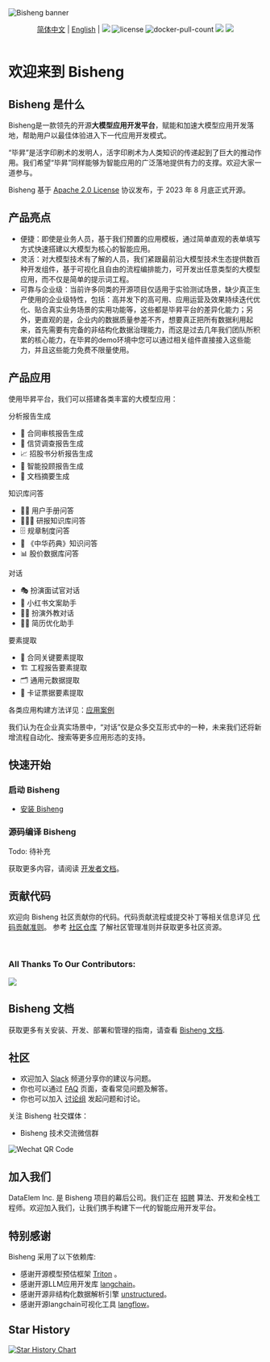 <img src="https://www.dataelem.com/nstatic/bisheng.png" alt="Bisheng banner">

<p align="center">
  <a href="./README.md">简体中文</a> |
  <a href="./README_ENG.md">English</a> |
    <a href="https://dataelem.feishu.cn/wiki/ZxW6wZyAJicX4WkG0NqcWsbynde"><img src="https://img.shields.io/badge/docs-Wiki-brightgreen"></a>
    <img src="https://img.shields.io/github/license/dataelement/bisheng" alt="license"/>
    <img src="https://img.shields.io/docker/pulls/dataelement/bisheng-frontend" alt="docker-pull-count" />
    <a href=""><img src="https://img.shields.io/github/last-commit/dataelement/bisheng"></a>
    <a href="https://star-history.com/#dataelement/bisheng&Timeline"><img src="https://img.shields.io/github/stars/dataelement/bisheng?color=yellow"></a> 
</p>


<div class="column" align="middle">
  <!-- <a href="https://bisheng.slack.com/join/shared_invite/"> -->
    <!-- <img src="https://img.shields.io/badge/Join-Slack-orange" alt="join-slack"/> -->
  </a>
  <!-- <img src="https://img.shields.io/github/license/bisheng-io/bisheng" alt="license"/> -->
  <!-- <img src="https://img.shields.io/docker/pulls/bisheng-io/bisheng" alt="docker-pull-count" /> -->
</div>

# 欢迎来到 Bisheng

## Bisheng 是什么

Bisheng是一款领先的开源<b>大模型应用开发平台</b>，赋能和加速大模型应用开发落地，帮助用户以最佳体验进入下一代应用开发模式。

“毕昇”是活字印刷术的发明人，活字印刷术为人类知识的传递起到了巨大的推动作用。我们希望“毕昇”同样能够为智能应用的广泛落地提供有力的支撑。欢迎大家一道参与。

Bisheng 基于 [Apache 2.0 License](https://github.com/dataelement/bisheng/blob/main/LICENSE) 协议发布，于 2023 年 8 月底正式开源。


## 产品亮点

- 便捷：即使是业务人员，基于我们预置的应用模板，通过简单直观的表单填写方式快速搭建以大模型为核心的智能应用。
- 灵活：对大模型技术有了解的人员，我们紧跟最前沿大模型技术生态提供数百种开发组件，基于可视化且自由的流程编排能力，可开发出任意类型的大模型应用，而不仅是简单的提示词工程。
- 可靠与企业级：当前许多同类的开源项目仅适用于实验测试场景，缺少真正生产使用的企业级特性，包括：高并发下的高可用、应用运营及效果持续迭代优化、贴合真实业务场景的实用功能等，这些都是毕昇平台的差异化能力；另外，更直观的是，企业内的数据质量参差不齐，想要真正把所有数据利用起来，首先需要有完备的非结构化数据治理能力，而这是过去几年我们团队所积累的核心能力，在毕昇的demo环境中您可以通过相关组件直接接入这些能力，并且这些能力免费不限量使用。


## 产品应用

使用毕昇平台，我们可以搭建各类丰富的大模型应用：

分析报告生成

- 📃   合同审核报告生成
- 🏦   信贷调查报告生成
- 📈   招股书分析报告生成
- 💼   智能投顾报告生成
- 👀   文档摘要生成


知识库问答
- 👩‍💻  用户手册问答
- 👩🏻‍🔬  研报知识库问答
- 🗄  规章制度问答
- 💊  《中华药典》知识问答
- 📊  股价数据库问答


对话
- 🎭  扮演面试官对话
- 📍  小红书文案助手
- 👩‍🎤  扮演外教对话
- 👨‍🏫  简历优化助手


要素提取

- 📄  合同关键要素提取
- 🏗️  工程报告要素提取
- 🗂️  通用元数据提取
- 🎫  卡证票据要素提取


各类应用构建方法详见：[应用案例](https://m7a7tqsztt.feishu.cn/wiki/ZfkmwLPfeiAhQSkK2WvcX87unxc)

我们认为在企业真实场景中，“对话”仅是众多交互形式中的一种，未来我们还将新增流程自动化、搜索等更多应用形态的支持。


## 快速开始

### 启动 Bisheng

- [安装 Bisheng](https://m7a7tqsztt.feishu.cn/wiki/BSCcwKd4Yiot3IkOEC8cxGW7nPc)


### 源码编译 Bisheng

Todo: 待补充

获取更多内容，请阅读 [开发者文档](https://m7a7tqsztt.feishu.cn/wiki/ITmJwMXVliBnzpkW3nkcqPVrnse)。


## 贡献代码

欢迎向 Bisheng 社区贡献你的代码。代码贡献流程或提交补丁等相关信息详见 
[代码贡献准则](https://github.com/dataelement/bisheng/blob/main/CONTRIBUTING.md)。
参考 [社区仓库](https://github.com/dataelement/community) 了解社区管理准则并获取更多社区资源。

<!-- ### All contributors -->

<!-- Do not remove end of hero-bot -->
<br>

### All Thanks To Our Contributors:
<a href="https://github.com/dataelement/bisheng/graphs/contributors">
  <img src="https://contrib.rocks/image?repo=dataelement/bisheng" />
</a>

## Bisheng 文档

获取更多有关安装、开发、部署和管理的指南，请查看 [Bisheng 文档](https://m7a7tqsztt.feishu.cn/wiki/ZxW6wZyAJicX4WkG0NqcWsbynde).


## 社区

- 欢迎加入 [Slack](https://www.dataelem.com/) 频道分享你的建议与问题。
- 你也可以通过 [FAQ](https://m7a7tqsztt.feishu.cn/wiki/XdGCwkDJviC0Z8klbdbcF790n9b) 页面，查看常见问题及解答。
- 你也可以加入 [讨论组](https://github.com/dataelement/bisheng/discussions) 发起问题和讨论。


<!-- 订阅 Bisheng 邮件：

- [Technical Steering Committee](https://www.dataelem.com/)
- [Technical Discussions](https://www.dataelem.com/)
- [Announcement](https://www.dataelem.com/) -->

关注 Bisheng 社交媒体：

<!-- - [知乎](https://www.zhihu.com/org/bisheng-io)
- [CSDN](http://bishengio.blog.csdn.net/)
- [Bilibili](http://space.bilibili.com/xxxxx) -->
- Bisheng 技术交流微信群

<img src="https://www.dataelem.com/nstatic/qrcode.png" alt="Wechat QR Code">

## 加入我们

DataElem Inc. 是 Bisheng 项目的幕后公司。我们正在 [招聘](https://www.dataelem.com/contact/team) 算法、开发和全栈工程师。欢迎加入我们，让我们携手构建下一代的智能应用开发平台。


## 特别感谢

Bisheng 采用了以下依赖库:

- 感谢开源模型预估框架 [Triton](https://github.com/triton-inference-server) 。
- 感谢开源LLM应用开发库 [langchain](https://github.com/langchain-ai/langchain)。
- 感谢开源非结构化数据解析引擎 [unstructured](https://github.com/Unstructured-IO/unstructured)。
- 感谢开源langchain可视化工具 [langflow](https://github.com/logspace-ai/langflow)。


## Star History

[![Star History Chart](https://api.star-history.com/svg?repos=dataelement/bisheng&type=Date)](https://star-history.com/#dataelement/bisheng&Date)
